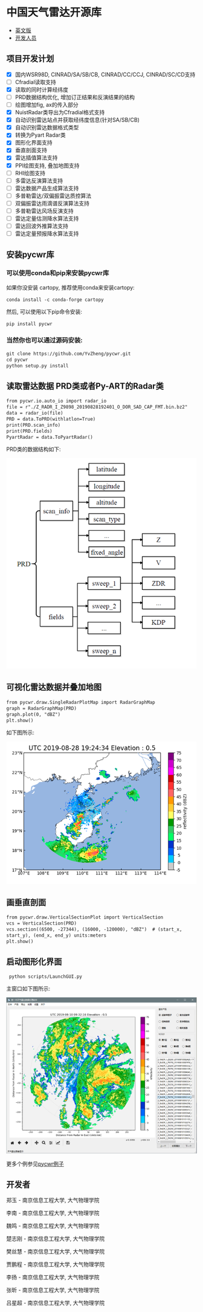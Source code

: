 # 中国天气雷达开源库

- [英文版](README.md)
- [开发人员](CONTRIBUTORS.txt)

项目开发计划
----------

- [x] 国内WSR98D, CINRAD/SA/SB/CB, CINRAD/CC/CCJ, CINRAD/SC/CD支持
- [ ] Cfradial读取支持
- [x] 读取的同时计算经纬度
- [ ] PRD数据结构优化, 增加订正结果和反演结果的结构
- [ ] 绘图增加fig, ax的传入部分
- [x] NuistRadar类导出为Cfradial格式支持
- [x] 自动识别雷达站点并获取经纬度信息(针对SA/SB/CB)
- [x] 自动识别雷达数据格式类型
- [x] 转换为Pyart Radar类
- [x] 图形化界面支持
- [x] 垂直剖面支持
- [x] 雷达插值算法支持
- [x] PPI绘图支持, 叠加地图支持
- [ ] RHI绘图支持
- [ ] 多雷达反演算法支持
- [ ] 雷达数据产品生成算法支持
- [ ] 多普勒雷达/双偏振雷达质控算法
- [ ] 双偏振雷达雨滴谱反演算法支持
- [ ] 多普勒雷达风场反演支持
- [ ] 雷达定量估测降水算法支持
- [ ] 雷达回波外推算法支持
- [ ] 雷达定量预报降水算法支持

安装pycwr库
----------
### 可以使用conda和pip来安装pycwr库

如果你没安装 cartopy, 推荐使用conda来安装cartopy:

```
conda install -c conda-forge cartopy
```
然后, 可以使用以下pip命令安装:
```
pip install pycwr
```

### 当然你也可以通过源码安装:

```
git clone https://github.com/YvZheng/pycwr.git
cd pycwr
python setup.py install    
```

读取雷达数据 PRD类或者Py-ART的Radar类
----------
```
from pycwr.io.auto_io import radar_io 
file = r"./Z_RADR_I_Z9898_20190828192401_O_DOR_SAD_CAP_FMT.bin.bz2"
data = radar_io(file)
PRD = data.ToPRD(withlatlon=True)
print(PRD.scan_info)
print(PRD.fields)
PyartRadar = data.ToPyartRadar()
```
PRD类的数据结构如下:

![avatar](./examples/PRD_class.png)

可视化雷达数据并叠加地图
----------
```
from pycwr.draw.SingleRadarPlotMap import RadarGraphMap
graph = RadarGraphMap(PRD)
graph.plot(0, "dBZ")
plt.show()
```
如下图所示:

![avatar](examples/graph_map.png)

画垂直剖面
----------
```
from pycwr.draw.VerticalSectionPlot import VerticalSection
vcs = VerticalSection(PRD)
vcs.section((6500, -27344), (16000, -120000), "dBZ")  # (start_x, start_y), (end_x, end_y) units:meters
plt.show()
```

启动图形化界面
----------

```
 python scripts/LaunchGUI.py
```

主窗口如下图所示:

![avatar](examples/pycwr.png)

更多个例参见[pycwr例子](./notebooks/pycwr_example.ipynb)

开发者
----------

郑玉 - 南京信息工程大学, 大气物理学院

李南 - 南京信息工程大学, 大气物理学院

魏鸣 - 南京信息工程大学, 大气物理学院

楚志刚 - 南京信息工程大学, 大气物理学院

樊丝慧 - 南京信息工程大学, 大气物理学院

贾鹏程 - 南京信息工程大学, 大气物理学院

李扬 - 南京信息工程大学, 大气物理学院

张昕 - 南京信息工程大学, 大气物理学院

吕星超 - 南京信息工程大学, 大气物理学院

